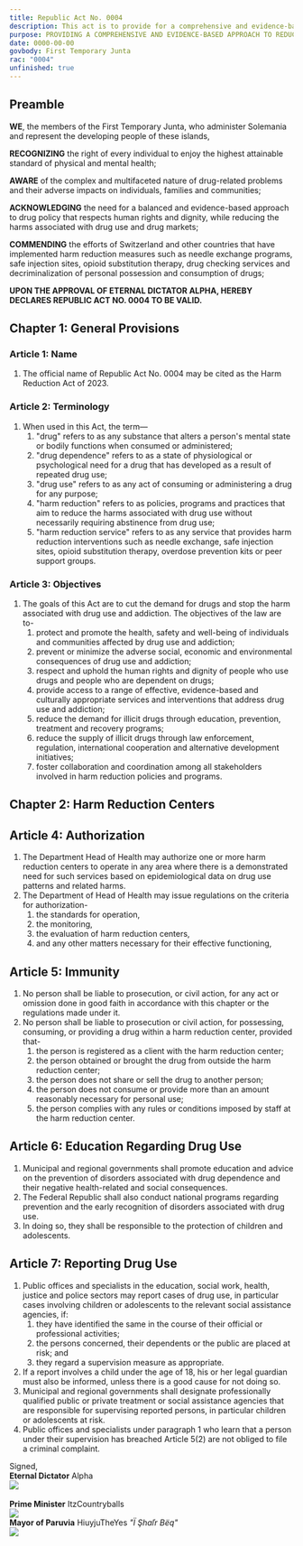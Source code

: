 ```yaml
---
title: Republic Act No. 0004
description: This act is to provide for a comprehensive and evidence-based approach to reducing the harms associated with drug use and addiction, and for related purposes.
purpose: PROVIDING A COMPREHENSIVE AND EVIDENCE-BASED APPROACH TO REDUCE THE HARMS ASSOCIATED WITH DRUG USE AND ADDICTION, AND FOR RELATED PURPOSES.
date: 0000-00-00
govbody: First Temporary Junta
rac: "0004"
unfinished: true
---
```


## Preamble 
<p>
<b><span class="text-3xl font-bold">W</span>E</b>, the members of the First Temporary Junta, who administer Solemania and represent the developing people of these islands,

**RECOGNIZING** the right of every individual to enjoy the highest attainable standard of physical and mental health;

**AWARE** of the complex and multifaceted nature of drug-related problems and their adverse impacts on individuals, families and communities;

**ACKNOWLEDGING** the need for a balanced and evidence-based approach to drug policy that respects human rights and dignity, while reducing the harms associated with drug use and drug markets;

**COMMENDING** the efforts of Switzerland and other countries that have implemented harm reduction measures such as needle exchange programs, safe injection sites, opioid substitution therapy, drug checking services and decriminalization of personal possession and consumption of drugs;

**UPON THE APPROVAL OF ETERNAL DICTATOR ALPHA, HEREBY DECLARES REPUBLIC ACT NO. 0004 TO BE VALID.**
</p>

## Chapter 1: General Provisions

### Article 1: Name
<ol class="numeral">
    <li>The official name of Republic Act No. 0004 may be cited as the Harm Reduction Act of 2023.</li>
</ol>

### Article 2: Terminology
<ol class="numeral">
    <li>When used in this Act, the term—
        <ol class="alpha list-inside">
            <li>"drug" refers to as any substance that alters a person's mental state or bodily functions when consumed or administered;</li>
            <li>"drug dependence" refers to as a state of physiological or psychological need for a drug that has developed as a result of repeated drug use;</li>
            <li>"drug use" refers to as any act of consuming or administering a drug for any purpose;</li>
            <li>"harm reduction" refers to as policies, programs and practices that aim to reduce the harms associated with drug use without necessarily requiring abstinence from drug use;</li>
            <li>"harm reduction service" refers to as any service that provides harm reduction interventions such as needle exchange, safe injection sites, opioid substitution therapy, overdose prevention kits or peer support groups.</li>
        </ol>
    </li>
</ol>

### Article 3: Objectives
<ol class="numeral">
    <li>The goals of this Act are to cut the demand for drugs and stop the harm associated with drug use and addiction. The objectives of the law are to-
        <ol class="alpha list-inside">
            <li>protect and promote the health, safety and well-being of individuals and communities affected by drug use and addiction;</li>
            <li>prevent or minimize the adverse social, economic and environmental consequences of drug use and addiction;</li>
            <li>respect and uphold the human rights and dignity of people who use drugs and people who are dependent on drugs;</li>
            <li>provide access to a range of effective, evidence-based and culturally appropriate services and interventions that address drug use and addiction;</li>
            <li>reduce the demand for illicit drugs through education, prevention, treatment and recovery programs;</li>
            <li>reduce the supply of illicit drugs through law enforcement, regulation, international cooperation and alternative development initiatives;</li>
            <li>foster collaboration and coordination among all stakeholders involved in harm reduction policies and programs.</li>
        </ol>
    </li>
</ol>

## Chapter 2: Harm Reduction Centers

## Article 4: Authorization
<ol class="numeral">
	<li>The Department Head of Health may authorize one or more harm reduction centers to operate in any area where there is a demonstrated need for such services based on epidemiological data on drug use patterns and related harms.</li>
	<li>The Department of Head of Health may issue regulations on the criteria for authorization-
		<ol class="alpha list-inside">
			<li>the standards for operation,</li>
			<li>the monitoring,</li>
			<li>the evaluation of harm reduction centers,</li>
			<li>and any other matters necessary for their effective functioning,</li>
		</ol>
	</li>
</ol>

## Article 5: Immunity
<ol class="numeral">
	<li>No person shall be liable to prosecution, or civil action, for any act or omission done in good faith in accordance with this chapter or the regulations made under it.</li>
	<li>No person shall be liable to prosecution or civil action, for possessing, consuming, or providing a drug within a harm reduction center, provided that-
		<ol class="alpha list-inside">
			<li>the person is registered as a client with the harm reduction center;</li>
			<li>the person obtained or brought the drug from outside the harm reduction center;</li>
			<li>the person does not share or sell the drug to another person;</li>
			<li>the person does not consume or provide more than an amount reasonably necessary for personal use;</li>
			<li>the person complies with any rules or conditions imposed by staff at the harm reduction center.</li>
		</ol>
	</li>
</ol>

## Article 6: Education Regarding Drug Use
<ol class="numeral">
    <li>Municipal and regional governments shall promote education and advice on the prevention of disorders associated with drug dependence and their negative health-related and social consequences.</li>
    <li>The Federal Republic shall also conduct national programs regarding prevention and the early recognition of disorders associated with drug use.</li> 
    <li>In doing so, they shall be responsible to the protection of children and adolescents.</li>
</ol>

## Article 7: Reporting Drug Use
<ol class="numeral">
    <li>Public offices and specialists in the education, social work, health, justice and police sectors may report cases of drug use, in particular cases involving children or adolescents to the relevant social assistance agencies, if:
        <ol class="alpha list-inside">
            <li>they have identified the same in the course of their official or professional activities;</li>
            <li>the persons concerned, their dependents or the public are placed at risk; and</li>
            <li>they regard a supervision measure as appropriate.</li>
        </ol>
    </li>
    <li>If a report involves a child under the age of 18, his or her legal guardian must also be informed, unless there is a good cause for not doing so.</li>
    <li>Municipal and regional governments shall designate professionally qualified public or private treatment or social assistance agencies that are responsible for supervising reported persons, in particular children or adolescents at risk.</li>
    <li>Public offices and specialists under paragraph 1 who learn that a person under their supervision has breached Article 5(2) are not obliged to file a criminal complaint.</li>
</ol>

<div class="grid text-right">
    Signed,
    <div class="block">
        <b>Eternal Dictator</b> Alpha<br>
        <img src="/assets/img/Alpha-sig.png" class="h-12 w-auto float-right block">
    </div>
    <br>
    <div class="block">
        <b>Prime Minister</b> ItzCountryballs<br>
        <img src="/assets/img/Itz-sig.png" class="h-12 w-auto float-right block">
    </div>
    <div class="block">
        <b>Mayor of Paruvia</b> HiuyjuTheYes <i>"Ï Şhaľr Bëq"</i><br>
        <img src="/assets/img/Hiuyju-sig.png" class="h-12 w-auto float-right block">
    </div>
</div>